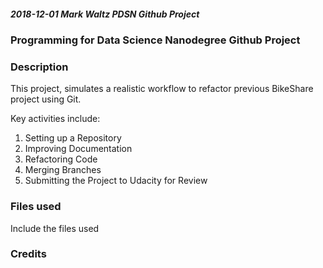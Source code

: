 ##### 2018-12-01 Mark Waltz PDSN Github Project

### Programming for Data Science Nanodegree Github Project

### Description
This project, simulates a realistic workflow to refactor  previous BikeShare project using Git.

Key activities include:

1. Setting up a Repository
1. Improving Documentation
1. Refactoring Code
1. Merging Branches
1. Submitting the Project to Udacity for Review

### Files used
Include the files used

### Credits
